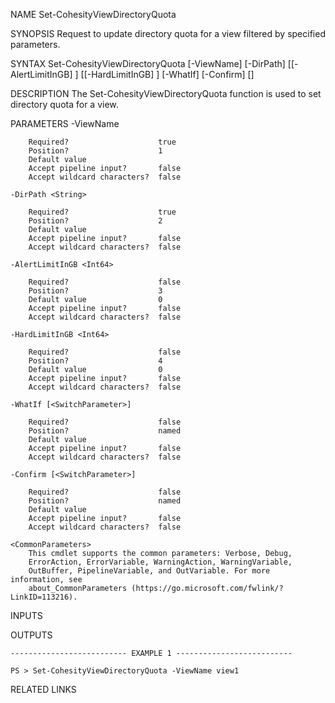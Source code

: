 
NAME
    Set-CohesityViewDirectoryQuota
    
SYNOPSIS
    Request to update directory quota for a view filtered by specified parameters.
    
    
SYNTAX
    Set-CohesityViewDirectoryQuota [-ViewName] <String> [-DirPath] <String> [[-AlertLimitInGB] <Int64>] [[-HardLimitInGB] <Int64>] [-WhatIf] [-Confirm] [<CommonParameters>]
    
    
DESCRIPTION
    The Set-CohesityViewDirectoryQuota function is used to set directory quota for a view.
    

PARAMETERS
    -ViewName <String>
        
        Required?                    true
        Position?                    1
        Default value                
        Accept pipeline input?       false
        Accept wildcard characters?  false
        
    -DirPath <String>
        
        Required?                    true
        Position?                    2
        Default value                
        Accept pipeline input?       false
        Accept wildcard characters?  false
        
    -AlertLimitInGB <Int64>
        
        Required?                    false
        Position?                    3
        Default value                0
        Accept pipeline input?       false
        Accept wildcard characters?  false
        
    -HardLimitInGB <Int64>
        
        Required?                    false
        Position?                    4
        Default value                0
        Accept pipeline input?       false
        Accept wildcard characters?  false
        
    -WhatIf [<SwitchParameter>]
        
        Required?                    false
        Position?                    named
        Default value                
        Accept pipeline input?       false
        Accept wildcard characters?  false
        
    -Confirm [<SwitchParameter>]
        
        Required?                    false
        Position?                    named
        Default value                
        Accept pipeline input?       false
        Accept wildcard characters?  false
        
    <CommonParameters>
        This cmdlet supports the common parameters: Verbose, Debug,
        ErrorAction, ErrorVariable, WarningAction, WarningVariable,
        OutBuffer, PipelineVariable, and OutVariable. For more information, see
        about_CommonParameters (https://go.microsoft.com/fwlink/?LinkID=113216). 
    
INPUTS
    
OUTPUTS
    
    -------------------------- EXAMPLE 1 --------------------------
    
    PS > Set-CohesityViewDirectoryQuota -ViewName view1
    
    
    
    
    
    
    
RELATED LINKS


